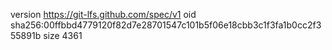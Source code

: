 version https://git-lfs.github.com/spec/v1
oid sha256:00ffbbd4779120f82d7e28701547c101b5f06e18cbb3c1f3fa1b0cc2f355891b
size 4361
